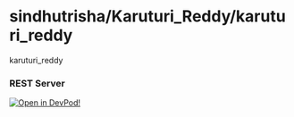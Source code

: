 # sindhutrisha/Karuturi_Reddy/karuturi_reddy
karuturi_reddy


### REST Server





    



[![Open in DevPod!](https://devpod.sh/assets/open-in-devpod.svg)](https://devpod.sh/open#https://github.com/sindhutrisha/Karuturi_Reddy/karuturi_reddy)